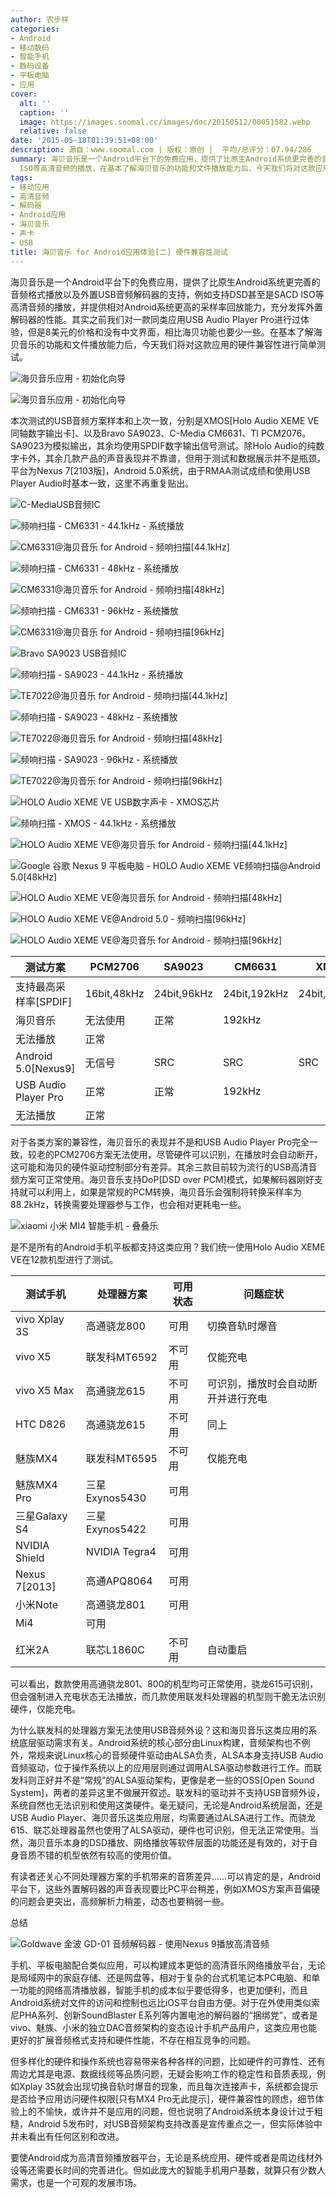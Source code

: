 ```yaml
---
author: 农步祥
categories:
- Android
- 移动数码
- 智能手机
- 数码设备
- 平板电脑
- 应用
cover:
  alt: ''
  caption: ''
  image: https://images.soomal.cc/images/doc/20150512/00051582.webp
  relative: false
date: '2015-05-18T01:39:51+08:00'
description: 源自：www.soomal.com | 版权：原创 |  平均/总评分：07.94/286
summary: 海贝音乐是一个Android平台下的免费应用，提供了比原生Android系统更完善的音频格式播放以及外置USB音频解码器的支持，例如支持DSD甚至是SACD
  ISO等高清音频的播放，在基本了解海贝音乐的功能和文件播放能力后，今天我们将对这款应用的硬件兼容性进行简单测试。
tags:
- 移动应用
- 高清音频
- 解码器
- Android应用
- 海贝音乐
- 声卡
- USB
title: 海贝音乐 for Android应用体验[二] 硬件兼容性测试
---
```


海贝音乐是一个Android平台下的免费应用，提供了比原生Android系统更完善的音频格式播放以及外置USB音频解码器的支持，例如支持DSD甚至是SACD ISO等高清音频的播放，并提供相对Android系统更高的采样率回放能力，充分发挥外置解码器的性能。其实之前我们对一款同类应用USB Audio Player Pro进行过体验，但是8美元的价格和没有中文界面，相比海贝功能也要少一些。在基本了解海贝音乐的功能和文件播放能力后，今天我们将对这款应用的硬件兼容性进行简单测试。



![海贝音乐应用 - 初始化向导](https://images.soomal.cc/images/doc/20150512/00051570_01.webp)



![海贝音乐应用 - 初始化向导](https://images.soomal.cc/images/doc/20150512/00051571_01.webp)



本次测试的USB音频方案样本和上次一致，分别是XMOS[Holo Audio XEME VE同轴数字输出卡]、以及Bravo SA9023、C-Media CM6631、TI PCM2076。SA9023为模拟输出，其余均使用SPDIF数字输出信号测试。除Holo Audio的纯数字卡外，其余几款产品的声音表现并不靠谱，但用于测试和数据展示并不是瓶颈，平台为Nexus 7[2103版]，Android 5.0系统，由于RMAA测试成绩和使用USB Player Audio时基本一致，这里不再重复贴出。



![C-MediaUSB音频IC](https://images.soomal.cc/images/doc/20150418/00050985.webp)



![频响扫描 - CM6331 - 44.1kHz - 系统播放](https://images.soomal.cc/images/doc/20150402/00050251_01.webp)



![CM6331@海贝音乐 for Android - 频响扫描[44.1kHz]](https://images.soomal.cc/images/doc/20150517/00051705_01.webp)



![频响扫描 - CM6331 - 48kHz - 系统播放](https://images.soomal.cc/images/doc/20150402/00050253_01.webp)



![CM6331@海贝音乐 for Android - 频响扫描[48kHz]](https://images.soomal.cc/images/doc/20150517/00051706_01.webp)



![频响扫描 - CM6331 - 96kHz - 系统播放](https://images.soomal.cc/images/doc/20150402/00050255_01.webp)



![CM6331@海贝音乐 for Android - 频响扫描[96kHz]](https://images.soomal.cc/images/doc/20150517/00051707_01.webp)



![Bravo SA9023 USB音频IC](https://images.soomal.cc/images/doc/20150418/00050984.webp)



![频响扫描 - SA9023 - 44.1kHz - 系统播放](https://images.soomal.cc/images/doc/20150402/00050257_01.webp)



![TE7022@海贝音乐 for Android - 频响扫描[44.1kHz]](https://images.soomal.cc/images/doc/20150517/00051702_01.webp)



![频响扫描 - SA9023 - 48kHz - 系统播放](https://images.soomal.cc/images/doc/20150402/00050259_01.webp)



![TE7022@海贝音乐 for Android - 频响扫描[48kHz]](https://images.soomal.cc/images/doc/20150517/00051703_01.webp)



![频响扫描 - SA9023 - 96kHz - 系统播放](https://images.soomal.cc/images/doc/20150402/00050261_01.webp)



![TE7022@海贝音乐 for Android - 频响扫描[96kHz]](https://images.soomal.cc/images/doc/20150517/00051704_01.webp)



![HOLO Audio XEME VE USB数字声卡 - XMOS芯片](https://images.soomal.cc/images/doc/20150418/00050983.webp)



![频响扫描 - XMOS - 44.1kHz - 系统播放](https://images.soomal.cc/images/doc/20150402/00050263_01.webp)



![HOLO Audio XEME VE@海贝音乐 for Android - 频响扫描[44.1kHz]](https://images.soomal.cc/images/doc/20150517/00051699_01.webp)



![Google 谷歌 Nexus 9 平板电脑 - HOLO Audio XEME VE频响扫描@Android 5.0[48kHz]](https://images.soomal.cc/images/doc/20150402/00050265_01.webp)



![HOLO Audio XEME VE@海贝音乐 for Android - 频响扫描[48kHz]](https://images.soomal.cc/images/doc/20150517/00051700_01.webp)



![HOLO Audio XEME VE@Android 5.0 - 频响扫描[96kHz]](https://images.soomal.cc/images/doc/20150402/00050267_01.webp)



![HOLO Audio XEME VE@海贝音乐 for Android - 频响扫描[96kHz]](https://images.soomal.cc/images/doc/20150517/00051701_01.webp)



| 测试方案 | PCM2706 | SA9023 | CM6631 | XMOS |
| --- | --- | --- | --- | --- |
| 支持最高采样率[SPDIF] | 16bit,48kHz | 24bit,96kHz | 24bit,192kHz | 24bit,192kHz |
| 海贝音乐 | 无法使用 | 正常 | 192kHz
无法播放 | 正常 |
| Android 5.0[Nexus9] | 无信号 | SRC | SRC | SRC |
| USB Audio Player Pro | 正常 | 正常 | 192kHz
  无法播放 | 正常 |



对于各类方案的兼容性，海贝音乐的表现并不是和USB Audio Player Pro完全一致，较老的PCM2706方案无法使用，尽管硬件可以识别，在播放时会自动断开，这可能和海贝的硬件驱动控制部分有差异。其余三款目前较为流行的USB高清音频方案可正常使用。海贝音乐支持DoP[DSD over PCM]模式，如果解码器刚好支持就可以利用上，如果是常规的PCM转换，海贝音乐会强制将转换采样率为88.2kHz，转换需要处理器参与工作，也会相对更耗电一些。



![xiaomi 小米 MI4 智能手机 - 叠叠乐](https://images.soomal.cc/images/doc/20140723/00044372.webp)



是不是所有的Android手机平板都支持这类应用？我们统一使用Holo Audio XEME VE在12款机型进行了测试。



| 测试手机 | 处理器方案 | 可用状态 | 问题症状 |
| --- | --- | --- | --- |
| vivo Xplay 3S | 高通骁龙800 | 可用 | 切换音轨时爆音 |
| vivo X5 | 联发科MT6592 | 不可用 | 仅能充电 |
| vivo X5 Max | 高通骁龙615 | 不可用 | 可识别，播放时会自动断开并进行充电 |
| HTC D826 | 高通骁龙615 | 不可用 | 同上 |
| 魅族MX4 | 联发科MT6595 | 不可用 | 仅能充电 |
| 魅族MX4 Pro | 三星Exynos5430 | 可用 |  |
| 三星Galaxy S4 | 三星Exynos5422 | 可用 |  |
| NVIDIA Shield | NVIDIA Tegra4 | 可用 |  |
| Nexus 7[2013] | 高通APQ8064 | 可用 |  |
| 小米Note | 高通骁龙801 | 可用 |  |
| Mi4 | 可用 |  |
| 红米2A | 联芯L1860C | 不可用 | 自动重启 |



可以看出，数款使用高通骁龙801、800的机型均可正常使用，骁龙615可识别，但会强制进入充电状态无法播放，而几款使用联发科处理器的机型则干脆无法识别硬件，仅能充电。



为什么联发科的处理器方案无法使用USB音频外设？这和海贝音乐这类应用的系统底层驱动需求有关。Android系统的核心部分由Linux构建，音频架构也不例外，常规来说Linux核心的音频硬件驱动由ALSA负责，ALSA本身支持USB Audio音频驱动，位于操作系统以上的应用层则通过调用ALSA驱动参数进行工作。而联发科则正好并不是“常规”的ALSA驱动架构，更像是老一些的OSS[Open Sound System]，两者的差异这里不做展开叙述。联发科的驱动并不支持USB音频外设，系统自然也无法识别和使用这类硬件。毫无疑问，无论是Android系统层面，还是USB Audio Player、海贝音乐这类应用层，均需要通过ALSA进行工作。而骁龙615、联芯处理器虽然也使用了ALSA驱动，硬件也可识别，但无法正常使用。当然，海贝音乐本身的DSD播放、网络播放等软件层面的功能还是有效的，对于自身音质不错的机型依然有较高的使用价值。



有读者还关心不同处理器方案的手机带来的音质差异……可以肯定的是，Android平台下，这些外置解码器的声音表现要比PC平台稍差，例如XMOS方案声音偏硬的问题会更突出，高频解析力稍差，动态也要稍弱一些。



总结



![Goldwave 金波 GD-01 音频解码器 - 使用Nexus 9播放高清音频](https://images.soomal.cc/images/doc/20150418/00050987.webp)



手机、平板电脑配合类似应用，可以构建成本更低的高清音乐网络播放平台，无论是局域网中的家庭存储、还是网盘等，相对于复杂的台式机笔记本PC电脑、和单一功能的网络高清播放器，智能手机的成本似乎要低得多，也更加便利，而且Android系统对文件的访问和控制也远比iOS平台自由方便。对于在外使用类似索尼PHA系列、创新SoundBlaster E系列等内置电池的解码器的“捆绑党”，或者是vivo、魅族、小米的独立DAC音频架构的变态设计手机产品用户，这类应用也能更好的扩展音频格式支持和硬件性能，不存在相互竞争的问题。



但多样化的硬件和操作系统也容易带来各种各样的问题，比如硬件的可靠性、还有周边尤其是电源、数据线缆等品质问题，无疑会影响工作的稳定性和音质表现，例如Xplay 3S就会出现切换音轨时爆音的现象，而且每次连接声卡，系统都会提示是否给予应用访问硬件权限[只有MX4 Pro无此提示]，硬件兼容性的顾虑，细节体验上的不愉快，或许并不是应用的问题，但也说明了Android系统本身设计过于粗糙，Android 5发布时，对USB音频架构支持改善是宣传重点之一，但实际体验中并未看出有任何区别和改进。



要使Android成为高清音频播放器平台，无论是系统应用、硬件或者是周边线材外设等还需要长时间的完善进化。但如此庞大的智能手机用户基数，就算只有少数人需求，也是一个可观的发展市场。